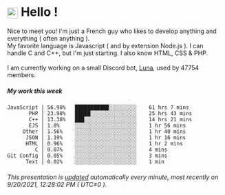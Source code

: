 # <img src="https://64.media.tumblr.com/a77fe63f35eafbe14be38765babf1cb2/ec4eb63d77592970-8f/s1280x1920/cb3343c17d8b4e6010ca747520d078d3dba9ac25.gif" style="vertical-align:middle" width="25px"> Hello !
Nice to meet you! I'm just a French guy who likes to develop anything and everything ( often anything ). <br/>My favorite language is Javascript ( and by extension Node.js ). I can handle C and C++, but I'm just starting. I also know HTML, CSS & PHP.<br/><br/>
I am currently working on a small Discord bot, [Luna](https://github.com/Asgarrrr/Luna), used by 47754 members.<br/>
##### My work this week<br/>
```
JavaScript │ 56.98%   ███████████░░░░░░░░░    61 hrs 7 mins
       PHP │ 23.98%   █████░░░░░░░░░░░░░░░    25 hrs 43 mins
       C++ │ 13.38%   ███░░░░░░░░░░░░░░░░░    14 hrs 21 mins
       EJS │ 1.8%     ░░░░░░░░░░░░░░░░░░░░    1 hr 56 mins
     Other │ 1.56%    ░░░░░░░░░░░░░░░░░░░░    1 hr 40 mins
      JSON │ 1.19%    ░░░░░░░░░░░░░░░░░░░░    1 hr 16 mins
      HTML │ 0.96%    ░░░░░░░░░░░░░░░░░░░░    1 hr 2 mins
         C │ 0.07%    ░░░░░░░░░░░░░░░░░░░░    4 mins
Git Config │ 0.05%    ░░░░░░░░░░░░░░░░░░░░    3 mins
      Text │ 0.02%    ░░░░░░░░░░░░░░░░░░░░    1 min
```
###### This presentation is [updated](https://github.com/Asgarrrr) automatically every minute, most recently on 9/20/2021, 12:28:02 PM ( UTC±0 ).